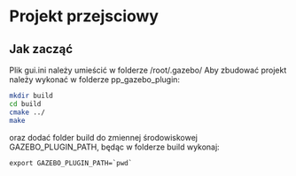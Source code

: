 # Projekt przejsciowy

## Jak zacząć 
Plik gui.ini należy umieścić w folderze /root/.gazebo/
Aby zbudować projekt należy wykonać w folderze pp_gazebo_plugin:
```bash
mkdir build
cd build
cmake ../
make
```

oraz dodać folder build do zmiennej środowiskowej GAZEBO_PLUGIN_PATH, będąc w folderze build wykonaj:
```
export GAZEBO_PLUGIN_PATH=`pwd`
```

